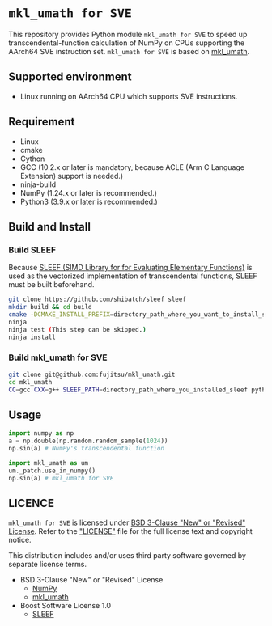 `mkl_umath for SVE`
====

This repository provides Python module `mkl_umath for SVE` to speed up
transcendental-function calculation of NumPy on CPUs supporting the
AArch64 SVE instruction set.
`mkl_umath for SVE` is based on [mkl_umath](https://github.com/IntelPython/mkl_umath).

## Supported environment

- Linux running on AArch64 CPU which supports SVE instructions.

## Requirement
- Linux
- cmake
- Cython
- GCC (10.2.x or later is mandatory, because ACLE (Arm C Language Extension) support is needed.)
- ninja-build
- NumPy (1.24.x or later is recommended.)
- Python3 (3.9.x or later is recommended.)

## Build and Install
### Build SLEEF

Because [SLEEF (SIMD Library for for Evaluating Elementary Functions)](https://sleef.org)
is used as the vectorized implementation of transcendental functions,
SLEEF must be built beforehand.

```sh
git clone https://github.com/shibatch/sleef sleef
mkdir build && cd build
cmake -DCMAKE_INSTALL_PREFIX=directory_path_where_you_want_to_install_sleef -DENFORCE_SVE=TRUE -DBUILD_SHARED_LIBS=FALSE -G "Ninja" ../sleef
ninja
ninja test (This step can be skipped.)
ninja install
```

### Build mkl_umath for SVE
```sh
git clone git@github.com:fujitsu/mkl_umath.git
cd mkl_umath
CC=gcc CXX=g++ SLEEF_PATH=directory_path_where_you_installed_sleef python setup.py build install
```

## Usage
```python
import numpy as np
a = np.double(np.random.random_sample(1024))
np.sin(a) # NumPy's transcendental function

import mkl_umath as um
um._patch.use_in_numpy()
np.sin(a) # mkl_umath for SVE
```

## LICENCE

`mkl_umath for SVE` is licensed under
[BSD 3-Clause "New" or "Revised" License](LICENSE).
Refer to the ["LICENSE"](LICENSE) file for the full license text and copyright notice.

This distribution includes and/or uses third party software governed by separate license terms.

- BSD 3-Clause "New" or "Revised" License
  - [NumPy](https://github.com/numpy/numpy)
  - [mkl_umath](https://github.com/IntelPython/mkl_umath)
- Boost Software License 1.0
  - [SLEEF](https://github.com/shibatch/sleef)

